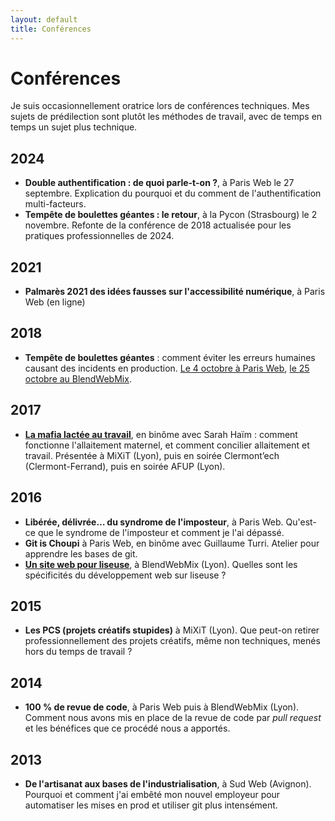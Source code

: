 ```yaml
---
layout: default
title: Conférences
---
```


# Conférences

Je suis occasionnellement oratrice lors de conférences techniques. Mes sujets de prédilection sont plutôt les méthodes de travail, avec de temps en temps un sujet plus technique.

## 2024

* **Double authentification : de quoi parle-t-on ?**, à Paris Web le 27 septembre. Explication du pourquoi et du comment de l'authentification multi-facteurs.
* **Tempête de boulettes géantes : le retour**, à la Pycon (Strasbourg) le 2 novembre. Refonte de la conférence de 2018 actualisée pour les pratiques professionnelles de 2024.


## 2021

* **Palmarès 2021 des idées fausses sur l'accessibilité numérique**, à Paris Web (en ligne)

## 2018

* **Tempête de boulettes géantes** : comment éviter les erreurs humaines causant des incidents en production. [Le 4 octobre à Paris Web](https://www.paris-web.fr/2018/conferences/tempete-de-boulettes-geantes.php), [le 25 octobre au BlendWebMix](https://www.youtube.com/watch?v=OasaWMC-zPs). 

## 2017

* [**La mafia lactée au travail**](http://tut-tuuut.github.io/2017/05/24/conf-mixit-2017-mafia-lactee-au-travail.html), en binôme avec Sarah Haïm : comment fonctionne l'allaitement maternel, et comment concilier allaitement et travail. Présentée à MiXiT (Lyon), puis en soirée Clermont’ech (Clermont-Ferrand), puis en soirée AFUP (Lyon). 

## 2016

* **Libérée, délivrée… du syndrome de l'imposteur**, à Paris Web. Qu'est-ce que le syndrome de l'imposteur et comment je l'ai dépassé.
* **Git is Choupi** à Paris Web, en binôme avec Guillaume Turri. Atelier pour apprendre les bases de git.
* [**Un site web pour liseuse**](https://www.youtube.com/watch?v=eAGJ2_Lf3mA), à BlendWebMix (Lyon). Quelles sont les spécificités du développement web sur liseuse ?

## 2015

* **Les PCS (projets créatifs stupides)** à MiXiT (Lyon). Que peut-on retirer professionnellement des projets créatifs, même non techniques, menés hors du temps de travail ?

## 2014

* **100 % de revue de code**, à Paris Web puis à BlendWebMix (Lyon). Comment nous avons mis en place de la revue de code par _pull request_ et les bénéfices que ce procédé nous a apportés.

## 2013

* **De l'artisanat aux bases de l'industrialisation**, à Sud Web (Avignon). Pourquoi et comment j'ai embêté mon nouvel employeur pour automatiser les mises en prod et utiliser git plus intensément.
